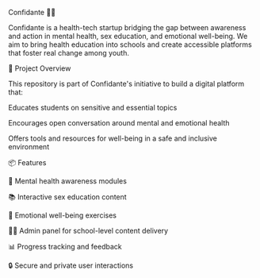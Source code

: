 Confidante 🧠💬

Confidante is a health-tech startup bridging the gap between awareness and action in mental health, sex education, and emotional well-being.
We aim to bring health education into schools and create accessible platforms that foster real change among youth.

🚀 Project Overview

This repository is part of Confidante's initiative to build a digital platform that:

Educates students on sensitive and essential topics

Encourages open conversation around mental and emotional health

Offers tools and resources for well-being in a safe and inclusive environment

📦 Features

🧠 Mental health awareness modules

📚 Interactive sex education content

🧘 Emotional well-being exercises

🧑‍🏫 Admin panel for school-level content delivery

📊 Progress tracking and feedback

🔒 Secure and private user interactions
